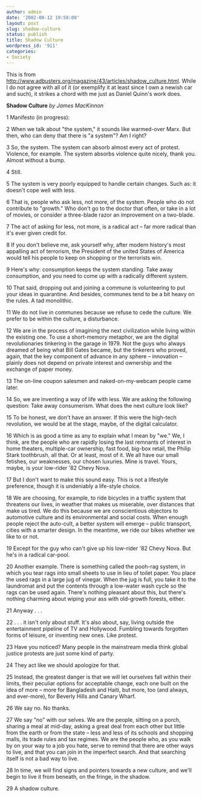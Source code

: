 ```yaml
---
author: admin
date: '2002-08-12 19:58:00'
layout: post
slug: shadow-culture
status: publish
title: Shadow Culture
wordpress_id: '911'
categories:
- Society
---
```

This is from <a href="http://www.adbusters.org/magazine/43/articles/shadow_culture.html">http://www.adbusters.org/magazine/43/articles/shadow_culture.html</a>. While I do not agree with all of it (or exemplify it at least since I own a newish car and such), it strikes a chord with me just as Daniel Quinn's work does.

<strong>Shadow Culture</strong>
<em>by James MacKinnon</em>

1 Manifesto (in progress):

2 When we talk about "the system," it sounds like warmed-over Marx. But then, who can deny that there is "a system"? Am I right?

3 So, the system. The system can absorb almost every act of protest. Violence, for example. The system absorbs violence quite nicely, thank you. Almost without a bump.

4 Still.

5 The system is very poorly equipped to handle certain changes. Such as: it doesn't cope well with less.

6 That is, people who ask less, not more, of the system. People who do not contribute to "growth." Who don't go to the doctor that often, or take in a lot of movies, or consider a three-blade razor an improvement on a two-blade.

7 The act of asking for less, not more, is a radical act – far more radical than it's ever given credit for.

8 If you don't believe me, ask yourself why, after modern history's most appalling act of terrorism, the President of the united States of America would tell his people to keep on shopping or the terrorists win.

9 Here's why: consumption keeps the system standing. Take away consumption, and you need to come up with a radically different system.

10 That said, dropping out and joining a commune is volunteering to put your ideas in quarantine. And besides, communes tend to be a bit heavy on the rules. A tad monolithic.

11 We do not live in communes because we refuse to cede the culture. We prefer to be within the culture, a disturbance.

12 We are in the process of imagining the next civilization while living within the existing one. To use a short-memory metaphor, we are the digital revolutionaries tinkering in the garage in 1979. Not the guys who always dreamed of being what Bill Gates became, but the tinkerers who proved, again, that the key component of advance in any sphere – innovation – plainly does not depend on private interest and ownership and the exchange of paper money.

13 The on-line coupon salesmen and naked-on-my-webcam people came later.

14 So, we are inventing a way of life with less. We are asking the following question: Take away consumerism. What does the next culture look like?

15 To be honest, we don't have an answer. If this were the high-tech revolution, we would be at the stage, maybe, of the digital calculator.

16 Which is as good a time as any to explain what I mean by "we." We, I think, are the people who are rapidly losing the last remnants of interest in home theaters, multiple-car ownership, fast food, big-box retail, the Philip Stark toothbrush, all that. Or at least, most of it. We all have our small fetishes, our weaknesses, our chosen luxuries. Mine is travel. Yours, maybe, is your low-rider '82 Chevy Nova.

17 But I don't want to make this sound easy. This is not a lifestyle preference, though it is undeniably a life-style choice.

18 We are choosing, for example, to ride bicycles in a traffic system that threatens our lives, in weather that makes us miserable, over distances that make us tired. We do this because we are conscientious objectors to automotive culture and its environmental and social costs. When enough people reject the auto-cult, a better system will emerge – public transport, cities with a smarter design. In the meantime, we ride our bikes whether we like to or not.

19 Except for the guy who can't give up his low-rider '82 Chevy Nova. But he's in a radical car-pool.

20 Another example. There is something called the pooh-rag system, in which you tear rags into small sheets to use in lieu of toilet paper. You place the used rags in a large jug of vinegar. When the jug is full, you take it to the laundromat and put the contents through a low-water wash cycle so the rags can be used again. There's nothing pleasant about this, but there's nothing charming about wiping your ass with old-growth forests, either.

21 Anyway . . .

22 . . . it isn't only about stuff. It's also about, say, living outside the entertainment pipeline of TV and Hollywood. Fumbling towards forgotten forms of leisure, or inventing new ones. Like protest.

23 Have you noticed? Many people in the mainstream media think global justice protests are just some kind of party.

24 They act like we should apologize for that.

25 Instead, the greatest danger is that we will let ourselves fall within their limits, their peculiar options for acceptable change, each one built on the idea of more – more for Bangladesh and Haiti, but more, too (and always, and ever-more), for Beverly Hills and Canary Wharf.

26 We say no. No thanks.

27 We say "no" with our selves. We are the people, sitting on a porch, sharing a meal at mid-day, asking a great deal from each other but little from the earth or from the state – less and less of its schools and shopping malls, its trade rules and tax regimes. We are the people who, as you walk by on your way to a job you hate, serve to remind that there are other ways to live, and that you can join in the imperfect search. And that searching itself is not a bad way to live.

28 In time, we will find signs and pointers towards a new culture, and we'll begin to live it from beneath, on the fringe, in the shadow.

29 A shadow culture.
